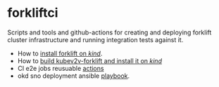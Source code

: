 # forkliftci
Scripts and tools and github-actions for creating and deploying forklift cluster infrastructure and running integration tests against it.

* How to [install forklift on _kind_](INSTALL_FORKLIFT_ON_KIND.md).
* How to [build kubev2v-forklift and install it on _kind_](BUILD_AND_INSTALL_FORKLIFT_ON_KIND.md)
* CI e2e jobs  reusuable [actions](ci/README.md) 
* okd sno deployment ansible [playbook](cluster/okd-on-ovirt/README.md).
